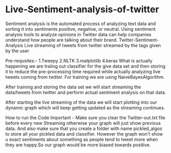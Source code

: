 # Live-Sentiment-analysis-of-twitter
Sentiment analysis is the automated process of analyzing text data and sorting it into sentiments positive, negative, or neutral. Using sentiment analysis tools to analyze opinions in Twitter data can help companies understand how people are talking about their brand.
Twitter-Sentiment-Analysis
Live streaming of tweets from twitter streamed by the tags given by the user

Pre-requsites:-
1.Tweepy
2.NLTK
3.matplotlib
4.keras
What is actually happening
 we are traiing out classifier for the give data set and then storing it to reduce the pre-processing time required while actually analyzing live tweets coming from twitter. For training we are using NaiveBayesAlgorithm.


After training and storing the data set we will start streaming the data/tweets from twitter and perform actual sentiment analysis on that data.

After starting the live streaming of the data we will start plotting into our dynamic graph which will keep getting updated as the streaming continues.

How to run the Code
Important - Make sure you clear the Twitter-out.txt file before every new Streaming otherwise your graph will just show previous data.
And also make sure that you create a folder with name pickled_algos to store all your pickled data and classifier.
However the graph won't show u exact sentiments about something as people tend to tweet more when they are happy.So our graph would be more biased towards positive.
